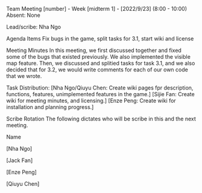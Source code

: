 Team Meeting \[number\] - Week \[midterm 1\] - \[2022/9/23\] (8:00 - 10:00) Absent: None

Lead/scribe: Nha Ngo

Agenda Items Fix bugs in the game, split tasks for 3.1, start wiki and license

Meeting Minutes In this meeting, we first discussed together and fixed some of the bugs that existed previously. We also implemented the visible map feature. Then, we discussed and splitied tasks for task 3.1, and we also decided that for 3.2, we would write comments for each of our own code that we wrote.

Task Distribution: 
\[Nha Ngo/Qiuyu Chen: Create wiki pages fpr description, functions, features, unimplemented features in the game.\] 
\[Sijie Fan: Create wiki for meeting minutes, and licensing.\] 
\[Enze Peng: Create wiki for installation and planning progress.\]

Scribe Rotation The following dictates who will be scribe in this and the next meeting.

Name

\[Nha Ngo\]

\[Jack Fan\]

\[Enze Peng\]

\[Qiuyu Chen\]